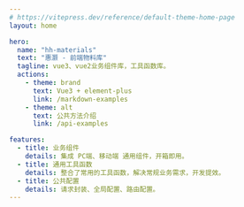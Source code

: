 ```yaml
---
# https://vitepress.dev/reference/default-theme-home-page
layout: home

hero:
  name: "hh-materials"
  text: "惠灏 - 前端物料库"
  tagline: vue3、vue2业务组件库，工具函数库。
  actions:
    - theme: brand
      text: Vue3 + element-plus
      link: /markdown-examples
    - theme: alt
      text: 公共方法介绍
      link: /api-examples

features:
  - title: 业务组件
    details: 集成 PC端、移动端 通用组件，开箱即用。
  - title: 通用工具函数
    details: 整合了常用的工具函数，解决常规业务需求，开发提效。
  - title: 公共配置
    details: 请求封装、全局配置、路由配置。
---
```


